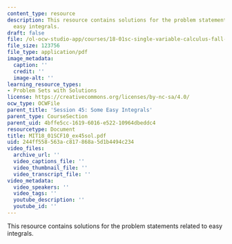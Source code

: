 ```yaml
---
content_type: resource
description: This resource contains solutions for the problem statements related to
  easy integrals.
draft: false
file: /ol-ocw-studio-app/courses/18-01sc-single-variable-calculus-fall-2010/244ff558563ac817868a5d1b4494c234_MIT18_01SCF10_ex45sol.pdf
file_size: 123756
file_type: application/pdf
image_metadata:
  caption: ''
  credit: ''
  image-alt: ''
learning_resource_types:
- Problem Sets with Solutions
license: https://creativecommons.org/licenses/by-nc-sa/4.0/
ocw_type: OCWFile
parent_title: 'Session 45: Some Easy Integrals'
parent_type: CourseSection
parent_uid: 4bffe5cc-1619-6016-e522-10964dbeddc4
resourcetype: Document
title: MIT18_01SCF10_ex45sol.pdf
uid: 244ff558-563a-c817-868a-5d1b4494c234
video_files:
  archive_url: ''
  video_captions_file: ''
  video_thumbnail_file: ''
  video_transcript_file: ''
video_metadata:
  video_speakers: ''
  video_tags: ''
  youtube_description: ''
  youtube_id: ''
---
```

This resource contains solutions for the problem statements related to easy integrals.